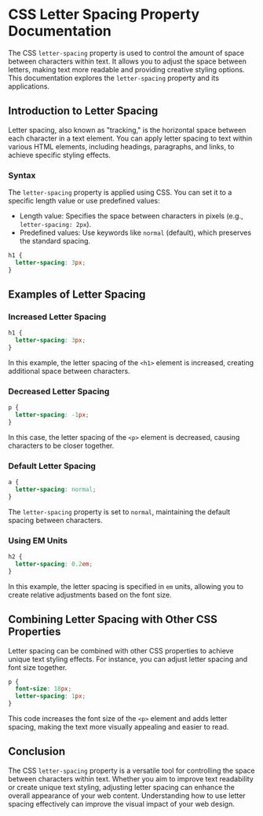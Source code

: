 # CSS Letter Spacing Property Documentation

The CSS `letter-spacing` property is used to control the amount of space between characters within text. It allows you to adjust the space between letters, making text more readable and providing creative styling options. This documentation explores the `letter-spacing` property and its applications.

## Introduction to Letter Spacing

Letter spacing, also known as "tracking," is the horizontal space between each character in a text element. You can apply letter spacing to text within various HTML elements, including headings, paragraphs, and links, to achieve specific styling effects.

### Syntax

The `letter-spacing` property is applied using CSS. You can set it to a specific length value or use predefined values:

- Length value: Specifies the space between characters in pixels (e.g., `letter-spacing: 2px`).
- Predefined values: Use keywords like `normal` (default), which preserves the standard spacing.

```css
h1 {
  letter-spacing: 3px;
}
```

## Examples of Letter Spacing

### Increased Letter Spacing

```css
h1 {
  letter-spacing: 3px;
}
```

In this example, the letter spacing of the `<h1>` element is increased, creating additional space between characters.

### Decreased Letter Spacing

```css
p {
  letter-spacing: -1px;
}
```

In this case, the letter spacing of the `<p>` element is decreased, causing characters to be closer together.

### Default Letter Spacing

```css
a {
  letter-spacing: normal;
}
```

The `letter-spacing` property is set to `normal`, maintaining the default spacing between characters.

### Using EM Units

```css
h2 {
  letter-spacing: 0.2em;
}
```

In this example, the letter spacing is specified in `em` units, allowing you to create relative adjustments based on the font size.

## Combining Letter Spacing with Other CSS Properties

Letter spacing can be combined with other CSS properties to achieve unique text styling effects. For instance, you can adjust letter spacing and font size together.

```css
p {
  font-size: 18px;
  letter-spacing: 1px;
}
```

This code increases the font size of the `<p>` element and adds letter spacing, making the text more visually appealing and easier to read.

## Conclusion

The CSS `letter-spacing` property is a versatile tool for controlling the space between characters within text. Whether you aim to improve text readability or create unique text styling, adjusting letter spacing can enhance the overall appearance of your web content. Understanding how to use letter spacing effectively can improve the visual impact of your web design.
